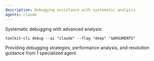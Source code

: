 ```yaml
---
description: Debugging assistance with systematic analysis
agents: claude
---
```


Systematic debugging with advanced analysis:

`toolkit-cli debug --ai "claude" --flag "deep" "$ARGUMENTS"`

Providing debugging strategies, performance analysis, and resolution guidance from 1 specialized agent.
